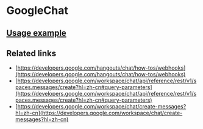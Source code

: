 # GoogleChat

## [Usage example](./../../tests/GoogleChat/ClientTest.php)

## Related links

* [https://developers.google.com/hangouts/chat/how-tos/webhooks](https://developers.google.com/hangouts/chat/how-tos/webhooks)
* [https://developers.google.com/workspace/chat/api/reference/rest/v1/spaces.messages/create?hl=zh-cn#query-parameters](https://developers.google.com/workspace/chat/api/reference/rest/v1/spaces.messages/create?hl=zh-cn#query-parameters)
* [https://developers.google.com/workspace/chat/create-messages?hl=zh-cn](https://developers.google.com/workspace/chat/create-messages?hl=zh-cn)
